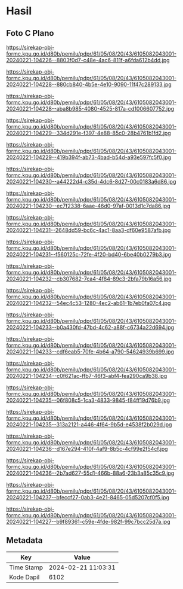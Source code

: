 # Hasil

## Foto C Plano

https://sirekap-obj-formc.kpu.go.id/d80b/pemilu/pdpr/61/05/08/20/43/6105082043001-20240221-104226--8803f0d7-c48e-4ac6-811f-a6fda612b4dd.jpg

https://sirekap-obj-formc.kpu.go.id/d80b/pemilu/pdpr/61/05/08/20/43/6105082043001-20240221-104228--880cb840-4b5e-4e10-9090-11f47c289133.jpg

https://sirekap-obj-formc.kpu.go.id/d80b/pemilu/pdpr/61/05/08/20/43/6105082043001-20240221-104228--aba8b985-4080-4525-817a-cd1006607752.jpg

https://sirekap-obj-formc.kpu.go.id/d80b/pemilu/pdpr/61/05/08/20/43/6105082043001-20240221-104229--334d291e-f397-4e88-85c0-28b4761b1fd2.jpg

https://sirekap-obj-formc.kpu.go.id/d80b/pemilu/pdpr/61/05/08/20/43/6105082043001-20240221-104229--419b394f-ab73-4bad-b54d-a93e597fc5f0.jpg

https://sirekap-obj-formc.kpu.go.id/d80b/pemilu/pdpr/61/05/08/20/43/6105082043001-20240221-104230--a44222d4-c35d-4dc6-8d27-00c0183a6d86.jpg

https://sirekap-obj-formc.kpu.go.id/d80b/pemilu/pdpr/61/05/08/20/43/6105082043001-20240221-104230--ec7f2338-6aae-46d0-97af-0013d1c7da86.jpg

https://sirekap-obj-formc.kpu.go.id/d80b/pemilu/pdpr/61/05/08/20/43/6105082043001-20240221-104231--2648dd59-bc6c-4ac1-8aa3-df60e9587afb.jpg

https://sirekap-obj-formc.kpu.go.id/d80b/pemilu/pdpr/61/05/08/20/43/6105082043001-20240221-104231--f560125c-72fe-4f20-bd40-6be40b0279b3.jpg

https://sirekap-obj-formc.kpu.go.id/d80b/pemilu/pdpr/61/05/08/20/43/6105082043001-20240221-104232--cb307682-7ca4-4f84-89c3-2bfa79b16a56.jpg

https://sirekap-obj-formc.kpu.go.id/d80b/pemilu/pdpr/61/05/08/20/43/6105082043001-20240221-104232--54ec4c53-1280-4ec2-ab61-1b7eb0fa07c4.jpg

https://sirekap-obj-formc.kpu.go.id/d80b/pemilu/pdpr/61/05/08/20/43/6105082043001-20240221-104233--b0a430fd-47bd-4c62-a88f-c6734a22d694.jpg

https://sirekap-obj-formc.kpu.go.id/d80b/pemilu/pdpr/61/05/08/20/43/6105082043001-20240221-104233--cdf6eab5-70fe-4b64-a790-54624939b699.jpg

https://sirekap-obj-formc.kpu.go.id/d80b/pemilu/pdpr/61/05/08/20/43/6105082043001-20240221-104234--c0f621ac-ffb7-46f3-abf4-fea290ca9b38.jpg

https://sirekap-obj-formc.kpu.go.id/d80b/pemilu/pdpr/61/05/08/20/43/6105082043001-20240221-104235--06f808c5-1ca3-4833-9845-f84ff19d76b9.jpg

https://sirekap-obj-formc.kpu.go.id/d80b/pemilu/pdpr/61/05/08/20/43/6105082043001-20240221-104235--313a2121-a446-4f64-9b5d-e4538f2b029d.jpg

https://sirekap-obj-formc.kpu.go.id/d80b/pemilu/pdpr/61/05/08/20/43/6105082043001-20240221-104236--d167e294-410f-4af9-8b5c-4cf99e2f54cf.jpg

https://sirekap-obj-formc.kpu.go.id/d80b/pemilu/pdpr/61/05/08/20/43/6105082043001-20240221-104236--2b7ad627-55d1-466b-88a6-23b3a85c35c9.jpg

https://sirekap-obj-formc.kpu.go.id/d80b/pemilu/pdpr/61/05/08/20/43/6105082043001-20240221-104237--bfeccf27-0ab3-4e21-8465-05d5207cf0f5.jpg

https://sirekap-obj-formc.kpu.go.id/d80b/pemilu/pdpr/61/05/08/20/43/6105082043001-20240221-104227--b9f89361-c59e-4fde-982f-99c7bcc25d7a.jpg


## Metadata

| Key        | Value               |
| ---------- | ------------------- |
| Time Stamp | 2024-02-21 11:03:31 |
| Kode Dapil | 6102                |



